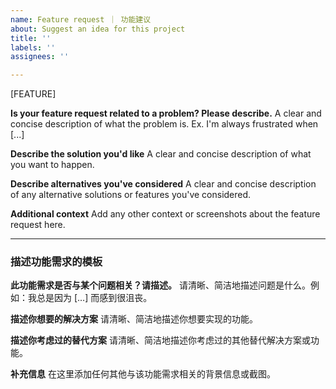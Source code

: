 ```yaml
---
name: Feature request ｜ 功能建议
about: Suggest an idea for this project
title: ''
labels: ''
assignees: ''

---
```


[FEATURE]

**Is your feature request related to a problem? Please describe.**
A clear and concise description of what the problem is. Ex. I'm always frustrated when [...]

**Describe the solution you'd like**
A clear and concise description of what you want to happen.

**Describe alternatives you've considered**
A clear and concise description of any alternative solutions or features you've considered.

**Additional context**
Add any other context or screenshots about the feature request here.

---

### 描述功能需求的模板

**此功能需求是否与某个问题相关？请描述。**
请清晰、简洁地描述问题是什么。例如：我总是因为 […] 而感到很沮丧。

**描述你想要的解决方案**
请清晰、简洁地描述你想要实现的功能。

**描述你考虑过的替代方案**
请清晰、简洁地描述你考虑过的其他替代解决方案或功能。

**补充信息**
在这里添加任何其他与该功能需求相关的背景信息或截图。
